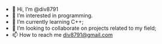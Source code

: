 - 👋 Hi, I’m @div8791
- 👀 I’m interested in programming.
- 🌱 I’m currently learning C++;
- 💞️ I’m looking to collaborate on projects related to my field;
- 📫 How to reach me div8791@gmail.com

<!---
div8791/div8791 is a ✨ special ✨ repository because its `README.md` (this file) appears on your GitHub profile.
You can click the Preview link to take a look at your changes.
--->
